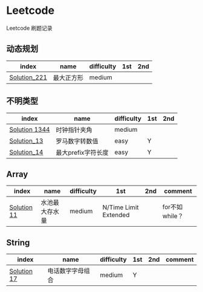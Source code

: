 # Leetcode
Leetcode 刷题记录


## 动态规划
|index| name| difficulty|1st|2nd
|----|----|----|----|----|
|[Solution_221](https://github.com/EricKani/Leetcode/blob/master/Solution_221.py)|最大正方形|medium

## 不明类型
|index| name| difficulty|1st|2nd
|----|----|----|----|----|
|[Solution 1344](https://github.com/EricKani/Leetcode/blob/master/Solution_1344.py)|时钟指针夹角|medium
|[Solution_13](https://github.com/EricKani/Leetcode/blob/master/Solution_13.py)|罗马数字转数值|easy|Y
|[Solution_14](https://github.com/EricKani/Leetcode/blob/master/Solution_14.py)|最大prefix字符长度|easy|Y

## Array
|index| name| difficulty|1st |2nd |comment|
|----|  ----|       ----|----|----|---- |
|[Solution 11](https://github.com/EricKani/Leetcode/blob/master/Solution_11.py)|水池最大存水量|medium|N/Time Limit Extended| |for不如while？

## String
|index| name| difficulty|1st |2nd |comment|
|----|  ----|       ----|----|----|---- |
|[Solution 17](https://github.com/EricKani/Leetcode/blob/master/Solution_17.py)|电话数字字母组合|medium|Y| |
